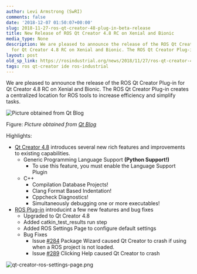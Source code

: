 ```yaml
---
author: Levi Armstrong (SwRI)
comments: false
date: '2018-12-07 01:50:07+00:00'
slug: 2018-11-27-ros-qt-creator-48-plug-in-beta-release
title: New Release of ROS Qt Creator 4.8 RC on Xenial and Bionic
media_type: None
description: We are pleased to announce the release of the ROS Qt Creator Plug-in
  for Qt Creator 4.8 RC on Xenial and Bionic. The ROS Qt Creator Plug-in ...
layout: post
old_sp_link: https://rosindustrial.org/news/2018/11/27/ros-qt-creator-48-plug-in-beta-release
tags: ros qt-creator ide ros-industrial
---
```


We are pleased to announce the release of the ROS Qt Creator Plug-in for Qt Creator 4.8 RC on Xenial and Bionic. The ROS Qt Creator Plug-in creates a centralized location for ROS tools to increase efficiency and simplify tasks.

![Picture obtained from Qt Blog](https://images.squarespace-cdn.com/content/v1/51df34b1e4b08840dcfd2841/1543328504297-P6QMLHZXITJ8OCV3HP5T/languageclient_py_hs.png)

Figure: *Picture obtained from [Qt Blog](http://blog.qt.io/blog/2018/10/11/qt-creator-4-8-beta-released/)*

Highlights:

* [Qt Creator 4.8](http://blog.qt.io/blog/2018/10/11/qt-creator-4-8-beta-released/) introduces several new rich features and improvements to existing capabilities.
	+ Generic Programming Language Support **(Python Support!)**
		- To use this feature, you must enable the Language Support Plugin
	+ C++
		- Compilation Database Projects!
		- Clang Format Based Indentation!
		- Cppcheck Diagnostics!
		- Simultaneously debugging one or more executables!
* [ROS Plug-in](https://ros-qtc-plugin.readthedocs.io/en/latest/) introducint a few new features and bug fixes
	+ Upgraded to Qt Creator 4.8
	+ Added catkin\_test\_results run step
	+ Added ROS Settings Page to configure default settings
	+ Bug Fixes
		- Issue [#284](https://github.com/ros-industrial/ros_qtc_plugin/issues/284) Package Wizard caused Qt Creator to crash if using when a ROS project is not loaded.
		- Issue [#289](https://github.com/ros-industrial/ros_qtc_plugin/issues/289) Clicking Help caused Qt Creator to crash

![qt-creator-ros-settings-page.png](https://images.squarespace-cdn.com/content/v1/51df34b1e4b08840dcfd2841/1543345585182-X8X308ITTUGAQNQTX0GA/qt-creator-ros-settings-page.png)


